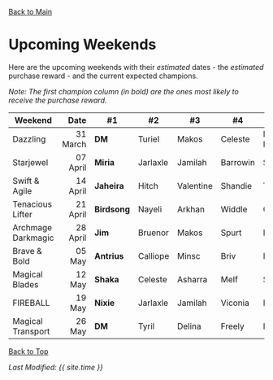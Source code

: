 [Back to Main](index.md)

# Upcoming Weekends

Here are the upcoming weekends with their *estimated* dates - the *estimated* purchase reward - and the current expected champions.

*Note: The first champion column (in bold) are the ones most likely to receive the purchase reward.*

| Weekend | Date | #1 | #2 | #3 | #4 | #5 | Reward |
|---|--:|---|---|---|---|---|---|
| Dazzling | 31 March | **DM** | Turiel | Makos | Celeste | Hew Maan | Golden Epic |
| Starjewel | 07 April | **Miria** | Jarlaxle | Jamilah | Barrowin | Spurt | Golden Epic |
| Swift & Agile | 14 April | **Jaheira** | Hitch | Valentine | Shandie | Tyril | [Feats](feats.md) |
| Tenacious Lifter | 21 April | **Birdsong** | Nayeli | Arkhan | Widdle | Gazrick | [Feats](feats.md) |
| Archmage Darkmagic | 28 April | **Jim** | Bruenor | Makos | Spurt | Barrowin | Golden Epic |
| Brave & Bold | 05 May | **Antrius** | Calliope | Minsc | Briv | Krydle | Golden Epic |
| Magical Blades | 12 May | **Shaka** | Celeste | Asharra | Melf | Sentry | Golden Epic |
| FIREBALL | 19 May | **Nixie** | Jarlaxle | Jamilah | Viconia | Krond | Golden Epic |
| Magical Transport | 26 May | **DM** | Tyril | Delina | Freely | Deekin | Golden Epic |

[Back to Top](#top)

*Last Modified: {{ site.time }}*